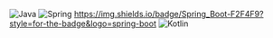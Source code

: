 
![Java](https://img.shields.io/badge/java-%23ED8B00.svg?style=for-the-badge&logo=java&logoColor=white)
![Spring](https://img.shields.io/badge/spring-%236DB33F.svg?style=for-the-badge&logo=spring&logoColor=white)
https://img.shields.io/badge/Spring_Boot-F2F4F9?style=for-the-badge&logo=spring-boot
![Kotlin](https://img.shields.io/badge/kotlin-%230095D5.svg?style=for-the-badge&logo=kotlin&logoColor=white)


